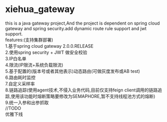 # xiehua_gateway
this is a java gateway project,And the project is dependent on spring cloud gateway and spring security.add dynamic route rule support and jwt support.   
features:(支持集群部署)   
1.基于spring cloud gateway 2.0.0.RELEASE   
2.使用spring security + JWT 做安全校验   
3.IP白名单   
4.限流(IP限流+系统负载限流)  
5.基于配置的(版本号或者其他表示)动态路由(可做灰度发布或AB test)  
6.路由耗时监控  
7.自定义采样率  
8.链路追踪(使用agent技术,不侵入业务代码,目前仅支持feign client调用的链路追踪,使用该功能时熔断策略要修改为SEMAPHORE,暂不支持线程池方式的熔断)  
9.统一入参和出参抓取  
//TODO  
优雅下线  

